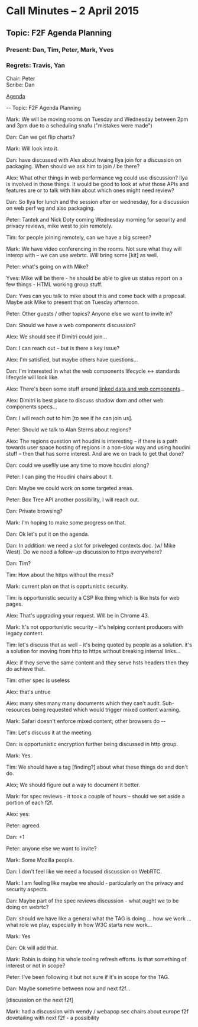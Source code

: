 # Call Minutes – 2 April 2015
## Topic: F2F Agenda Planning  

### Present: Dan, Tim, Peter, Mark, Yves
### Regrets: Travis, Yan

Chair: Peter  
Scribe: Dan  

[Agenda](https://github.com/w3ctag/meetings/blob/gh-pages/2015/telcons/04-02-f2fagenda.md)

--
Topic: F2F Agenda Planning

Mark: We will be moving rooms on Tuesday and Wednesday between 2pm and 3pm due to a scheduling snafu ("mistakes were made")

Dan: Can we get flip charts?

Mark: Will look into it.

Dan: have discussed with Alex about hvaing Ilya join for a discussion on packaging.  When should we ask him to join / be there?

Alex: What other things in web performance wg could use discussion? Ilya is involved in those things. It would be good to look at what those APIs and features are or to talk with him about which ones might need review?

Dan: So Ilya for lunch and the session after on wednesday, for a discussion on web perf wg and also packaging.

Peter: Tantek and Nick Doty coming Wednesday morning for security and privacy reviews, mike west to join remotely.

Tim: for people joining remotely, can we have a big screen?

Mark: We have video conferencing in the rooms. Not sure what they will interop with – we can use webrtc.  Will bring some [kit] as well.

Peter: what's going on with Mike?

Yves: Mike will be there - he should be able to give us status report on a few things - HTML working group stuff.

Dan: Yves can you talk to mike about this and come back with a proposal.  Maybe ask Mike to present that on Tuesday afternoon.

Peter: Other guests / other topics? Anyone else we want to invite in?

Dan: Should we have a web components discussion?

Alex: We should see if Dimitri could join...

Dan: I can reach out – but is there a key issue?

Alex: I'm satisfied, but maybe others have questions...

Dan: I'm interested in what the web components lifecycle <-> standards lifecycle will look like.

Alex: There's been some stuff around [linked data and web components](http://googlewebmastercentral.blogspot.com/2015/03/easier-website-development-with-web.html)...

Alex: Dimitri is best place to discuss shadow dom and other web components specs...

Dan: I will reach out to him [to see if he can join us].

Peter: Should we talk to Alan Sterns about regions?

Alex: The regions question wrt houdini is interesting – if there is a path towards user space hosting of regions in a non-slow way and using houdini stuff – then that has some interest. And are we on track to get that done?

Dan: could we useflly use any time to move houdini along?

Peter: I can ping the Houdini chairs about it.

Dan: Maybe we could work on some targeted areas.

Peter: Box Tree API another possibility, I will reach out.

Dan: Private browsing?

Mark: I'm hoping to make some progress on that.

Dan: Ok let's put it on the agenda.

Dan: In addition: we need a slot for priveleged contexts doc. (w/ Mike West).  Do we need a follow-up discussion to https everywhere?

Dan: Tim?

Tim: How about the https without the mess?

Mark: current plan on that is opprtunistic security.

Tim: is opportunistic security a CSP like thing which is like hsts for web pages. 

Alex: That's upgrading your request. Will be in Chrome 43.

Mark: It's not opportunistic security – it's helping content producers with legacy content.

Tim: let's discuss that as well – it's being quoted by people as a solution. it's a solution for moving from http to https without breaking internal links...

Alex: if they serve the same content and they serve hsts headers then they do achieve that.

Tim: other spec is useless

Alex: that's untrue

Alex: many sites many many documents which they can't audit. Sub-resources being requested which would trigger mixed content warning.

Mark: Safari doesn't enforce mixed content; other browsers do --

Tim: Let's discuss it at the meeting.

Dan: is opportunistic encryption further being discussed in http group.

Mark: Yes.

Tim: We should have a tag [finding?] about what these things do and don't do.

Alex; We should figure out a way to document it better.

Mark: for spec reviews - it took a couple of hours – should we set aside a portion of each f2f.

Alex: yes:

Peter: agreed.

Dan: +1

Peter: anyone else we want to invite?

Mark: Some Mozilla people. 

Dan: I don't feel like we need a focused discussion on WebRTC.

Mark: I am feeling like maybe we should - particularly on the privacy and security aspects.

Dan: Maybe part of the spec reviews discussion - what ought we to be doing on webrtc?

Dan: should we have like a general what the TAG is doing ... how we work ... what role we play, especially in how W3C starts new work...

Mark: Yes

Dan: Ok will add that.

Mark: Robin is doing his whole tooling refresh efforts. Is that something of interest or not in scope?

Peter: I've been following it but not sure if it's in scope for the TAG.

Dan: Maybe sometime between now and next f2f...

[discussion on the next f2f]

Mark: had a discussion with wendy / webapop sec chairs about europe f2f dovetailing with next f2f - a possibility
